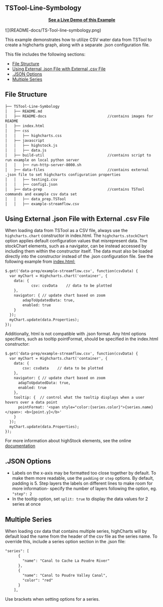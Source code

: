 ## TSTool-Line-Symbology
<center><a href="http://github.openwaterfoundation.org/owf-lib-viz-highcharts-js/Timeseries/TSTool-Line-Symbology/" style="text-align:center;"><b>See a Live Demo of this Example</b></a></center>
<br>
![](README-docs/TS-Tool-line-symbology.png)

This example demonstrates how to utilize CSV water data from TSTool to create a highcharts graph, along with a separate .json configuration file.

This file includes the following sections:

* [File Structure](#file-structure)
* [Using External .json File with External .csv File](#using-external-.json-filefwith-external-.csv-file)
* [.JSON Options](#.json-options)
* [Multiple Series](#multiple-series)

## File Structure

```
├── TSTool-Line-Symbology
│   ├── README.md
│   ├── README-docs                            //contains images for README
│   ├── index.html
│   ├── css
│   │   ├── highcharts.css
│   ├── javascript
│   │   ├── highstock.js
│   │   ├── data.js
│   ├── build-util                             //contains script to run example on local python server
│   │   ├── run-http-server-8000.sh
│   ├── data-files                             //contains external .json file to set highcharts configuration properties
│   │   ├── testing1.csv
│   │   ├── config1.json
│   ├── data-prep                              //contains TSTool commands and example csv data set
│   │   ├── data_prep.TSTool
│   │   ├── example-streamflow.csv
```

## Using External .json File with External .csv File

When loading data from TSTool as a CSV file, always use the `highcharts.chart` constructor in index.html.  The `highcharts.stockChart` option applies default configuration values that misrepresent data.  The stockChart elements, such as a navigator, can be instead accessed by including them within the constructor itself.  The data must also be loaded directly into the constructor instead of the .json configuration file.  See the following example from [index.html:](https://github.com/OpenWaterFoundation/owf-lib-viz-highcharts-js/blob/master/Timeseries/TS-Tool-line-symbology/index.html)

```
$.get('data-prep/example-streamflow.csv', function(csvData) {
  var myChart = Highcharts.chart('container', {
  	data: {
  			csv: csvData    // data to be plotted
  	},
  	navigator: { // update chart based on zoom
   	 	adapToUpdatedData: true,
   	 	enabled: true
  	}
  });
  myChart.update(data.Properties);
});
```

Additionally, html is not compatible with .json format.  Any html options specifiers, such as tooltip pointFormat, should be specified in the index.html constructor:

```
$.get('data-prep/example-streamflow.csv', function(csvData) {
  var myChart = Highcharts.chart('container', {
    data: {
        csv: csvData    // data to be plotted
    },
    navigator: { // update chart based on zoom
      adapToUpdatedData: true,
      enabled: true
    },
    tooltip: {  // control what the tooltip displays when a user hovers over a data point
      pointFormat: '<span style="color:{series.color}">{series.name}</span>: <b>{point.y}</b>'
    }
  });
  myChart.update(data.Properties);
});
```

For more information about highStock elements, see the online [documentation](https://www.highcharts.com/docs/chart-concepts/understanding-highstock)

## .JSON Options

* Labels on the x-axis may be formatted too close together by default.  To make them more readable, use the `padding` or `step` options.  By default, padding is 5.  Step layers the labels on different lines to make room for more information- specify the number of layers following the option, eg. `"step": 2`
* In the tooltip option, set `split: true` to display the data values for 2 series at once

## Multiple Series

When loading csv data that contains multiple series, highCharts will by default load the name from the header of the csv file as the series name.  To override this, include a series option section in the .json file:

```
"series": [
      {
        "name": "Canal to Cache La Poudre River"
      },
      {
        "name": "Canal to Poudre Valley Canal",
        "color": "red"
      }
    ],
```

Use brackets when setting options for a series.
